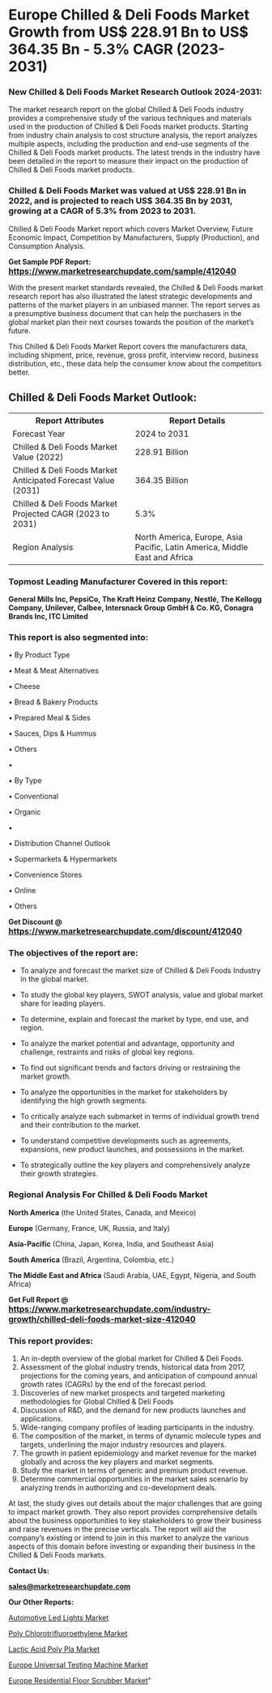 # Europe Chilled & Deli Foods Market Growth from US$ 228.91 Bn to US$ 364.35 Bn - 5.3% CAGR (2023-2031)

<strong><h3>New Chilled & Deli Foods Market Research Outlook 2024-2031:</h3></strong>

The market research report on the global Chilled & Deli Foods industry provides a comprehensive study of the various techniques and materials used in the production of Chilled & Deli Foods market products. Starting from industry chain analysis to cost structure analysis, the report analyzes multiple aspects, including the production and end-use segments of the Chilled & Deli Foods market products. The latest trends in the industry have been detailed in the report to measure their impact on the production of Chilled & Deli Foods market products.

<strong><h3>Chilled & Deli Foods Market was valued at US$ 228.91 Bn in 2022, and is projected to reach US$ 364.35 Bn by 2031, growing at a CAGR of 5.3% from 2023 to 2031.</h3></strong>

Chilled & Deli Foods Market report which covers Market Overview, Future Economic Impact, Competition by Manufacturers, Supply (Production), and Consumption Analysis.

<strong>Get Sample PDF Report: <a href=https://www.marketresearchupdate.com/sample/412040><font size=3 color=#0000ff>https://www.marketresearchupdate.com/sample/412040</font></a></strong>

With the present market standards revealed, the Chilled & Deli Foods market research report has also illustrated the latest strategic developments and patterns of the market players in an unbiased manner. The report serves as a presumptive business document that can help the purchasers in the global market plan their next courses towards the position of the market’s future.

This Chilled & Deli Foods Market Report covers the manufacturers data, including shipment, price, revenue, gross profit, interview record, business distribution, etc., these data help the consumer know about the competitors better.

<html>
<body>

<h2>Chilled & Deli Foods Market Outlook:</h2>

<table>
  <tr>
    <th>Report Attributes</th>
    <th>Report Details</th>
  </tr>
  <tr>
    <td>Forecast Year</td>
    <td>2024 to 2031</td>
  </tr>
  <tr>
    <td>Chilled & Deli Foods Market Value (2022)</td>
    <td>228.91 Billion</td>
  </tr>
  <tr>
    <td>Chilled & Deli Foods Market Anticipated Forecast Value (2031)</td>
    <td>364.35 Billion</td>
  </tr>
  <tr>
    <td>Chilled & Deli Foods Market Projected CAGR (2023 to 2031)</td>
    <td>5.3%</td>
  </tr>
  <tr>
    <td>Region Analysis</td>
    <td>North America, Europe, Asia Pacific, Latin America, Middle East and Africa</td>
  </tr>
</table>

</body>
</html>

<strong><h3>Topmost Leading Manufacturer Covered in this report:</h3></strong>

<strong>General Mills Inc, PepsiCo, The Kraft Heinz Company, Nestlé, The Kellogg Company, Unilever, Calbee, Intersnack Group GmbH & Co. KG, Conagra Brands Inc, ITC Limited</strong>

<strong><h3>This report is also segmented into:</h3></strong>

• By Product Type 

• Meat & Meat Alternatives

• Cheese

• Bread & Bakery Products

• Prepared Meal & Sides

• Sauces, Dips & Hummus

• Others

• 

• By Type

• Conventional

• Organic

• 

• Distribution Channel Outlook

• Supermarkets & Hypermarkets

• Convenience Stores

• Online

• Others

<strong>Get Discount @ <a href=https://www.marketresearchupdate.com/discount/412040><font size=3 color=#0000ff>https://www.marketresearchupdate.com/discount/412040</font></a></strong>

<strong><h3>The objectives of the report are:</h3></strong>

- To analyze and forecast the market size of Chilled & Deli Foods Industry in the global market.

- To study the global key players, SWOT analysis, value and global market share for leading players.

- To determine, explain and forecast the market by type, end use, and region.

- To analyze the market potential and advantage, opportunity and challenge, restraints and risks of global key regions.

- To find out significant trends and factors driving or restraining the market growth.

- To analyze the opportunities in the market for stakeholders by identifying the high growth segments.

- To critically analyze each submarket in terms of individual growth trend and their contribution to the market.

- To understand competitive developments such as agreements, expansions, new product launches, and possessions in the market.

- To strategically outline the key players and comprehensively analyze their growth strategies.

<strong><h3>Regional Analysis For Chilled & Deli Foods Market</h3></strong>

<strong>North America</strong> (the United States, Canada, and Mexico)

<strong>Europe</strong> (Germany, France, UK, Russia, and Italy)

<strong>Asia-Pacific</strong> (China, Japan, Korea, India, and Southeast Asia)

<strong>South America</strong> (Brazil, Argentina, Colombia, etc.)

<strong>The Middle East and Africa</strong> (Saudi Arabia, UAE, Egypt, Nigeria, and South Africa)

<strong>Get Full Report @ <a href=https://www.marketresearchupdate.com/industry-growth/chilled-deli-foods-market-size-412040><font size=3 color=#0000ff>https://www.marketresearchupdate.com/industry-growth/chilled-deli-foods-market-size-412040</font></a></strong>

<strong><h3>This report provides:</h3></strong>
<ol>
  <li>An in-depth overview of the global market for Chilled & Deli Foods.</li>
  <li>Assessment of the global industry trends, historical data from 2017, projections for the coming years, and anticipation of compound annual growth rates (CAGRs) by the end of the forecast period.</li>
  <li>Discoveries of new market prospects and targeted marketing methodologies for Global Chilled & Deli Foods</li>
  <li>Discussion of R&amp;D, and the demand for new products launches and applications.</li>
  <li>Wide-ranging company profiles of leading participants in the industry.</li>
  <li>The composition of the market, in terms of dynamic molecule types and targets, underlining the major industry resources and players.</li>
  <li>The growth in patient epidemiology and market revenue for the market globally and across the key players and market segments.</li>
  <li>Study the market in terms of generic and premium product revenue.</li>
  <li>Determine commercial opportunities in the market sales scenario by analyzing trends in authorizing and co-development deals.</li>
</ol>

At last, the study gives out details about the major challenges that are going to impact market growth. They also report provides comprehensive details about the business opportunities to key stakeholders to grow their business and raise revenues in the precise verticals. The report will aid the company’s existing or intend to join in this market to analyze the various aspects of this domain before investing or expanding their business in the Chilled & Deli Foods markets.

<strong>Contact Us:</strong>

<strong>sales@marketresearchupdate.com</strong>

<strong>Our Other Reports:</strong>

<a href=https://www.linkedin.com/pulse/automotive-led-lights-market-size-growth-set-surge-significantly>Automotive Led Lights Market</a>

<a href=https://www.linkedin.com/pulse/poly-chlorotrifluoroethylene-market-size-historical-growth>Poly Chlorotrifluoroethylene Market</a>

<a href=https://www.linkedin.com/pulse/lactic-acid-poly-pla-market-report>Lactic Acid Poly Pla Market</a>

<a href=https://www.linkedin.com/pulse/europe-universal-testing-machine-market-trends>Europe Universal Testing Machine Market</a>

<a href=https://www.linkedin.com/pulse/europe-residential-floor-scrubber-market-size>Europe Residential Floor Scrubber Market</a>"
